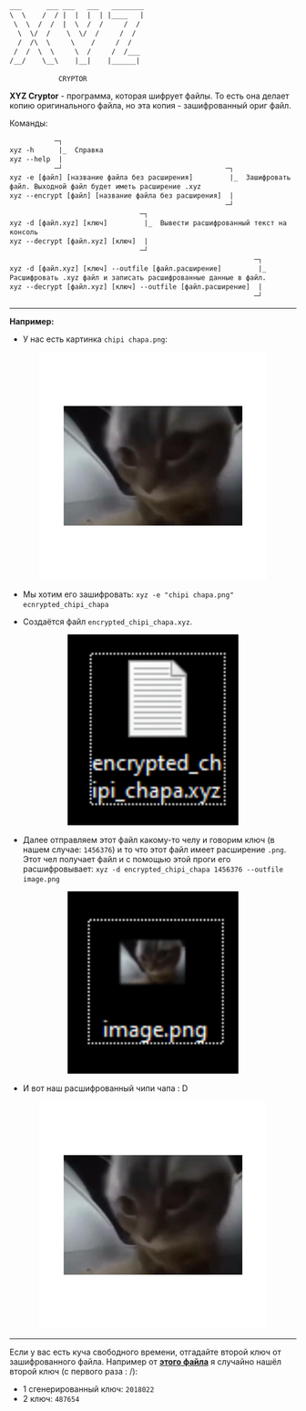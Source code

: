 ```
___      ___ ___   ___   ________
\  \    /  / |  |  |  | |____   |
 \  \  /  /  |  \  /  /     /  /
  \  \/  /    \  \/  /     /  /
  /  /\  \     \    /     /  /
 /  /  \  \     \  /     /  /___
/__/    \__\    |__|    |______|

            CRYPTOR
```

**XYZ Cryptor** - программа, которая шифрует файлы. То есть она делает копию оригинального файла, но эта копия - зашифрованный ориг файл.

Команды:

```
           ─┐
xyz -h      |_  Справка
xyz --help  |
           ─┘                                        ─┐
xyz -e [файл] [название файла без расширения]         |_  Зашифровать файл. Выходной файл будет иметь расширение .xyz
xyz --encrypt [файл] [название файла без расширения]  |
                                                     ─┘
                                ─┐           
xyz -d [файл.xyz] [ключ]         |_  Вывести расшифрованный текст на консоль
xyz --decrypt [файл.xyz] [ключ]  |
                                ─┘
                                                            ─┐           
xyz -d [файл.xyz] [ключ] --outfile [файл.расширение]         |_  Расшифровать .xyz файл и записать расшифрованные данные в файл.
xyz --decrypt [файл.xyz] [ключ] --outfile [файл.расширение]  |
                                                            ─┘
```
***
**Например:**
- У нас есть картинка `chipi chapa.png`:
<center>
    <img src="example/chipi chapa.png" width=400>
</center>

- Мы хотим его зашифровать: `xyz -e "chipi chapa.png" ecnrypted_chipi_chapa`

- Создаётся файл `encrypted_chipi_chapa.xyz`.

<center>
    <img src="example/2.png" width="300">
</center>

- Далее отправляем этот файл какому-то челу и говорим ключ (в нашем случае: `1456376`) и то что этот файл имеет расширение `.png`. Этот чел получает файл и с помощью этой проги его расшифровывает: `xyz -d encrypted_chipi_chapa 1456376 --outfile image.png`

<center>
    <img src="example/1.png" width="300">
</center>

- И вот наш расшифрованный чипи чапа : D

<center>
    <img src="example/chipi chapa.png" width=400>
</center>

***
Если у вас есть куча свободного времени, отгадайте второй ключ от зашифрованного файла. Например от **[этого файла](example/cl.xyz)** я случайно нашёл второй ключ (с первого раза : /):
- 1 сгенерированный ключ: `2018022`
- 2 ключ: `487654`
